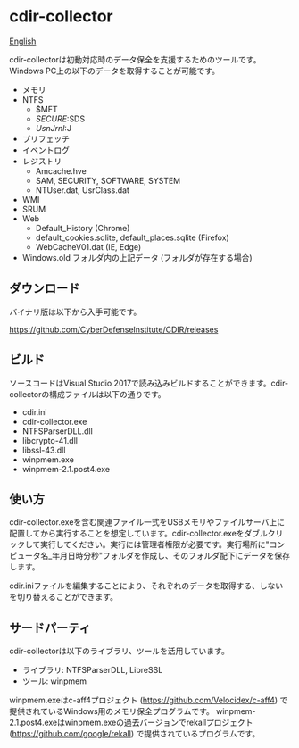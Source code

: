﻿# cdir-collector

[English](README_en.md)

cdir-collectorは初動対応時のデータ保全を支援するためのツールです。Windows PC上の以下のデータを取得することが可能です。

* メモリ
* NTFS
  * $MFT
  * $SECURE:$SDS
  * $UsnJrnl:$J
* プリフェッチ
* イベントログ
* レジストリ
  * Amcache.hve
  * SAM, SECURITY, SOFTWARE, SYSTEM
  * NTUser.dat, UsrClass.dat
* WMI
* SRUM
* Web
  * Default_History (Chrome)
  * default_cookies.sqlite, default_places.sqlite (Firefox)
  * WebCacheV01.dat (IE, Edge)
* Windows.old フォルダ内の上記データ (フォルダが存在する場合) 

## ダウンロード

バイナリ版は以下から入手可能です。

https://github.com/CyberDefenseInstitute/CDIR/releases

## ビルド

ソースコードはVisual Studio 2017で読み込みビルドすることができます。cdir-collectorの構成ファイルは以下の通りです。

* cdir.ini
* cdir-collector.exe
* NTFSParserDLL.dll
* libcrypto-41.dll
* libssl-43.dll
* winpmem.exe
* winpmem-2.1.post4.exe

## 使い方

cdir-collector.exeを含む関連ファイル一式をUSBメモリやファイルサーバ上に配置してから実行することを想定しています。cdir-collector.exeをダブルクリックして実行してください。実行には管理者権限が必要です。実行場所に"コンピュータ名_年月日時分秒"フォルダを作成し、そのフォルダ配下にデータを保存します。

cdir.iniファイルを編集することにより、それぞれのデータを取得する、しないを切り替えることができます。

## サードパーティ

cdir-collectorは以下のライブラリ、ツールを活用しています。

* ライブラリ: NTFSParserDLL, LibreSSL
* ツール: winpmem

winpmem.exeはc-aff4プロジェクト (https://github.com/Velocidex/c-aff4) で提供されているWindows用のメモリ保全プログラムです。
winpmem-2.1.post4.exeはwinpmem.exeの過去バージョンでrekallプロジェクト (https://github.com/google/rekall) で提供されているプログラムです。
